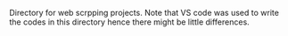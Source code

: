 Directory for web scrpping projects.
Note that VS code was used to write the codes in this directory hence there might be little differences.